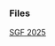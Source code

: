 ### Files 
<u>[SGF 2025](https://gkabas.netlify.app/files/SGF2025.pdf)</u> <br>


<script type="module">
  import * as pdfjsLib from '/js/pdfjs/pdf.mjs';
  pdfjsLib.GlobalWorkerOptions.workerSrc = '/js/pdfjs/pdf.worker.mjs';
</script>





